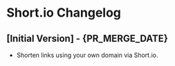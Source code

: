 # Short.io Changelog

## [Initial Version] - {PR_MERGE_DATE}

- Shorten links using your own domain via Short.io.